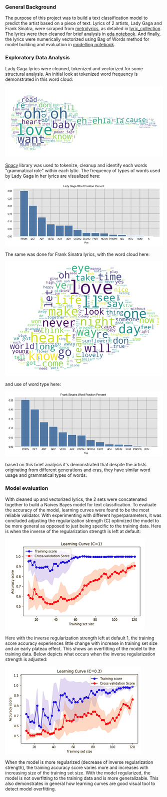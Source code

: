 ### General Background

The purpose of this project was to build a text classification model to predict the artist based on a piece of text. Lyrics of 2 artists, Lady Gaga and Frank Sinatra, were scraped from [metrolyrics](https://www.metrolyrics.com/), as detailed in [lyric_collection](notebooks/lyric_collection.ipynb). The lyrics were then cleaned for brief analysis in [eda notebook](notebooks/EDA.ipynb). And finally, the lyrics were numerically vectorized using Bag of Words method for model building and evaluation in [modelling notebook](notebooks/modelling.ipynb).

### Exploratory Data Analysis

 Lady Gaga lyrics were cleaned, tokenized and vectorized for some structural analysis. An initial look at tokenized word frequency is demonstrated in this word cloud:

 ![gaga_cloud](images/gaga_cloud.png)

 [Spacy](https://spacy.io/usage) library was used to tokenize, cleanup and identify each words "grammatical role" within each lytic. The frequency of types of words used by Lady Gaga in her lyrics are visualized here:

 ![gaga_graph](images/gaga_graph.png)

 The same was done for Frank Sinatra lyrics, with the word cloud here:

 ![sinatra_cloud](images/sinatra_cloud.png)

 and use of word type here:

 ![sinatra_graph](images/sinatra_graph.png)

based on this brief analysis it's demonstrated that despite the artists originating from different generations and eras, they have similar word usage and grammatical types of words.

### Model evaluation

With cleaned up and vectorized lyrics, the 2 sets were concatenated together to build a Naives Bayes model for text classification. To evaluate the accuracy of the model, learning curves were found to be the most reliable validator. With experimenting with different hyperparameters, it was concluded adjusting the regularization strength (C) optimized the model to be more general as opposed to just being specific to the training data. Here is when the inverse of the regularization strength is left at default:

![learning_curve](images/learning_curve.png)

Here with the inverse regularization strength left at default 1, the training score accuracy experiences little change with increase in training set size and an early plateau effect. This shows an overfitting of the model to the training data. Below depicts what occurs when the inverse regularization strength is adjusted:

![learning_curve_regularized](images/learning_curve_regularized.png)  

When the model is more regularized (decrease of inverse regularization strength), the training accuracy score varies more and increases with increasing size of the training set size. With the model regularized, the model is not overfitting to the training data and is more generalizable. This also demonstrates in general how learning curves are good visual tool to detect model overfitting.    
